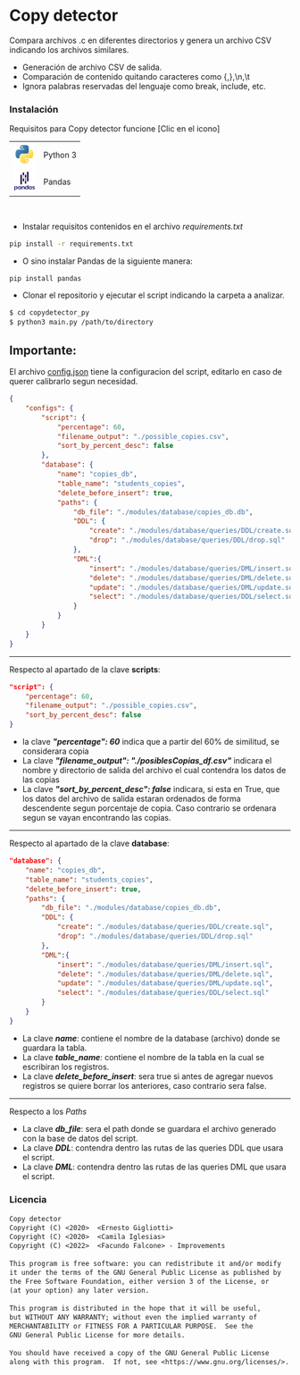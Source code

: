 # Copy detector

Compara archivos .c en diferentes directorios y genera un archivo CSV indicando los archivos similares.

  - Generación de archivo CSV de salida.
  - Comparación de contenido quitando caracteres como {,},\n,\t
  - Ignora palabras reservadas del lenguaje como break, include, etc.

### Instalación

Requisitos para Copy detector funcione [Clic en el icono]

<table>
  <tbody>
    <tr>
      <td>
        <a href="https://www.python.org" target="_blank">
            <img src="https://raw.githubusercontent.com/devicons/devicon/master/icons/python/python-original.svg" alt="python" width="40" height="40"/>
        </a> 
      </td>
      <td>
        Python 3
      </td>
    </tr>
    <tr>
      <td>
        <a href="https://pandas.pydata.org/" target="_blank"> 
            <img src="https://github.com/devicons/devicon/blob/master/icons/pandas/pandas-original-wordmark.svg?raw=true" alt="Pandas" width="40" height="40" /> 
        </a>
      </td>
      <td>
        Pandas
      </td>
    </tr>
  </tbody>
</table>
</br>

* Instalar requisitos contenidos en el archivo _requirements.txt_

```sh
pip install -r requirements.txt
```

* O sino instalar Pandas de la siguiente manera:
```sh
pip install pandas
```

* Clonar el repositorio y ejecutar el script indicando la carpeta a analizar.

```sh
$ cd copydetector_py
$ python3 main.py /path/to/directory
```

## Importante:

El archivo [config.json](./configs.json) tiene la configuracion del script, editarlo en caso de querer calibrarlo segun necesidad.

```json
{
    "configs": {
        "script": {
            "percentage": 60,
            "filename_output": "./possible_copies.csv",
            "sort_by_percent_desc": false
        },
        "database": {
            "name": "copies_db",
            "table_name": "students_copies",
            "delete_before_insert": true,
            "paths": {
                "db_file": "./modules/database/copies_db.db",
                "DDL": {
                    "create": "./modules/database/queries/DDL/create.sql",
                    "drop": "./modules/database/queries/DDL/drop.sql"
                },
                "DML":{
                    "insert": "./modules/database/queries/DML/insert.sql",
                    "delete": "./modules/database/queries/DML/delete.sql",
                    "update": "./modules/database/queries/DML/update.sql",
                    "select": "./modules/database/queries/DDL/select.sql"
                }
            }
        }
    }
}
```

---

Respecto al apartado de la clave **scripts**:

```json
"script": {
    "percentage": 60,
    "filename_output": "./possible_copies.csv",
    "sort_by_percent_desc": false
}
```

- la clave _**"percentage": 60**_ indica que a partir del 60% de similitud, se considerara copia
- La clave _**"filename_output": "./posiblesCopias_df.csv"**_ indicara el nombre y directorio de salida del archivo el cual contendra los datos de las copias
- La clave _**"sort_by_percent_desc": false**_ indicara, si esta en True, que los datos del archivo de salida estaran ordenados de forma descendente segun porcentaje de copia. Caso contrario se ordenara segun se vayan encontrando las copias.

---

Respecto al apartado de la clave **database**:

```json
"database": {
    "name": "copies_db",
    "table_name": "students_copies",
    "delete_before_insert": true,
    "paths": {
        "db_file": "./modules/database/copies_db.db",
        "DDL": {
            "create": "./modules/database/queries/DDL/create.sql",
            "drop": "./modules/database/queries/DDL/drop.sql"
        },
        "DML":{
            "insert": "./modules/database/queries/DML/insert.sql",
            "delete": "./modules/database/queries/DML/delete.sql",
            "update": "./modules/database/queries/DML/update.sql",
            "select": "./modules/database/queries/DDL/select.sql"
        }
    }
}
```

- La clave _**name**_: contiene el nombre de la database (archivo) donde se guardara la tabla.
- La clave _**table_name**_: contiene el nombre de la tabla en la cual se escribiran los registros.
- La clave _**delete_before_insert**_: sera true si antes de agregar nuevos registros se quiere borrar los anteriores, caso contrario sera false.

---  

Respecto a los *Paths*

- La clave _**db_file**_: sera el path donde se guardara el archivo generado con la base de datos del script.
- La clave _**DDL**_: contendra dentro las rutas de las queries DDL que usara el script.
- La clave _**DML**_: contendra dentro las rutas de las queries DML que usara el script.
### Licencia

    Copy detector
    Copyright (C) <2020>  <Ernesto Gigliotti>
    Copyright (C) <2020>  <Camila Iglesias>
    Copyright (C) <2022>  <Facundo Falcone> - Improvements

    This program is free software: you can redistribute it and/or modify
    it under the terms of the GNU General Public License as published by
    the Free Software Foundation, either version 3 of the License, or
    (at your option) any later version.

    This program is distributed in the hope that it will be useful,
    but WITHOUT ANY WARRANTY; without even the implied warranty of
    MERCHANTABILITY or FITNESS FOR A PARTICULAR PURPOSE.  See the
    GNU General Public License for more details.

    You should have received a copy of the GNU General Public License
    along with this program.  If not, see <https://www.gnu.org/licenses/>.
